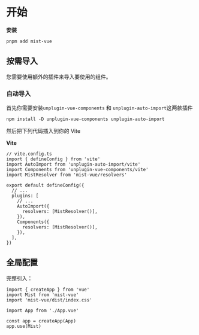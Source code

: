 # 开始

**安装**

```vue
pnpm add mist-vue
```

## 按需导入
您需要使用额外的插件来导入要使用的组件。

### 自动导入

首先你需要安装`unplugin-vue-components` 和 `unplugin-auto-import`这两款插件
```vue
npm install -D unplugin-vue-components unplugin-auto-import
```

然后把下列代码插入到你的 Vite

**Vite**

```vue
// vite.config.ts
import { defineConfig } from 'vite'
import AutoImport from 'unplugin-auto-import/vite'
import Components from 'unplugin-vue-components/vite'
import MistResolver from 'mist-vue/resolvers'

export default defineConfig({
  // ...
  plugins: [
    // ...
    AutoImport({
      resolvers: [MistResolver()],
    }),
    Components({
      resolvers: [MistResolver()],
    }),
  ],
})
```

## 全局配置

完整引入：

```vue
import { createApp } from 'vue'
import Mist from 'mist-vue'
import 'mist-vue/dist/index.css'

import App from './App.vue'

const app = createApp(App)
app.use(Mist)
```
